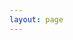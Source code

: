 ```yaml
---
layout: page
---
```


<!-- markdownlint-disable MD033 MD041 -->
<script setup>
import {
  VPTeamPage,
  VPTeamPageTitle,
  VPTeamMembers
} from 'vitepress/theme'

const erlingersi = [
  {
    avatar: 'http://q1.qlogo.cn/g?b=qq&nk=1479144200&s=640',
    name: '孙弘凯',
    title: '成员',
  },
];


const erlingerwu = [
  {
    avatar: 'http://q1.qlogo.cn/g?b=qq&nk=3602276692&s=640',
    name: '潘佳煌',
    title: '2023-2024台球社社长',
    desc: '促使学校翻新了台球室，组织段赛等活动，最伟大的一届社长'
  },
  {
    avatar: 'http://q1.qlogo.cn/g?b=qq&nk=2797512412&s=640',
    name: '陈梓贤',
    title: '成员',
    desc: '设计了logo并搭建了此网站，若有同样需求可以找他<br><br>通过邮箱联系（xmfls@0wind.cn）',
  },
  {
    avatar: 'http://q1.qlogo.cn/g?b=qq&nk=1196017445&s=640',
    name: '陆齐岳',
    title: '体育部副部长 台球社成员',
  },
  {
    avatar: 'http://q1.qlogo.cn/g?b=qq&nk=2439673893&s=640',
    name: '林思彤',
    title: '成员',
  },
];

const erlingerliu = [
  {
    avatar: 'http://q1.qlogo.cn/g?b=qq&nk=2956774438&s=640',
    name: '王晰',
    title: '2023-2024台球社副社长',
    desc: '参与组织第一次段赛，翻译了规则文档，设计了台球室的海报'
  },
  {
    avatar: 'http://q1.qlogo.cn/g?b=qq&nk=3360399601&s=640',
    name: '魏满堂',
    title: '成员'
  },
  {
    avatar: 'http://q1.qlogo.cn/g?b=qq&nk=2026708129&s=640',
    name: '谢文博',
    title: '成员'
  },
  {
    avatar: 'http://q1.qlogo.cn/g?b=qq&nk=1437810491&s=640',
    name: '邱鑫泉',
    title: '成员'
  },
];

const erlingerqi = [
  {
    avatar: 'http://q1.qlogo.cn/g?b=qq&nk=3530989961&s=640',
    name: '曾昭宇',
    title: '成员'
  },
];
</script>



<VPTeamPage>
  <VPTeamPageTitle>
    <template #title>
      2024届成员
    </template>
    <template #lead>
      台球社复兴前一代
    </template>
  </VPTeamPageTitle>
  <VPTeamMembers
    :members="erlingersi"
  />
  <VPTeamPageTitle>
    <template #title>
      2025届成员
    </template>
    <template #lead>
      台球社复兴一代
    </template>
  </VPTeamPageTitle>
  <VPTeamMembers
    :members="erlingerwu"
  />
  <VPTeamPageTitle>
    <template #title>
      2026届成员
    </template>
    <template #lead>
      台球社复兴二代
    </template>
  </VPTeamPageTitle>
  <VPTeamMembers
    :members="erlingerliu"
  />
  <VPTeamPageTitle>
    <template #title>
      2027届成员
    </template>
    <template #lead>
      台球社复兴三代
    </template>
  </VPTeamPageTitle>
  <VPTeamMembers
    :members="erlingerqi"
  />
</VPTeamPage>